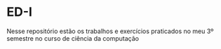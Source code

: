 # ED-I
Nesse repositório estão os trabalhos e exercícios praticados no meu 3º semestre no curso de ciência da computação
